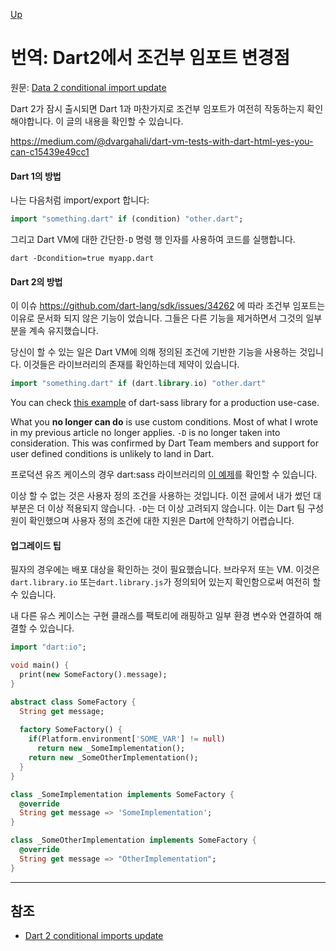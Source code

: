 [Up](./index.md)

# 번역: Dart2에서 조건부 임포트 변경점

원문: [Data 2 conditional import update](https://medium.com/@dvargahali/dart-2-conditional-imports-update-16147a776aa8)

Dart 2가 잠시 출시되면 Dart 1과 마찬가지로 조건부 임포트가 여전히 작동하는지 확인해야합니다. 이 글의 내용을 확인할 수 있습니다.

<https://medium.com/@dvargahali/dart-vm-tests-with-dart-html-yes-you-can-c15439e49cc1>

#### Dart 1의 방법

나는 다음처럼 import/export 합니다:

```dart
import "something.dart" if (condition) "other.dart";
```

그리고 Dart VM에 대한 간단한`-D`  명령 행 인자를 사용하여 코드를 실행합니다.

```
dart -Dcondition=true myapp.dart
```

#### Dart 2의 방법

이 이슈  https://github.com/dart-lang/sdk/issues/34262 에 따라 조건부 임포트는 이유로 문서화 되지 않은 기능이 었습니다. 그들은 다른 기능을 제거하면서 그것의 일부분을 계속 유지했습니다.

당신이 할 수 있는 일은 Dart VM에 의해 정의된 조건에 기반한 기능을 사용하는 것입니다. 이것들은 라이브러리의 존재를 확인하는데 제약이 있습니다.

```dart
import "something.dart" if (dart.library.io) "other.dart"
```

You can check [this example](https://github.com/sass/dart-sass/blob/3b6730369bdff9bb7859411c82e4b21f194d2514/lib/src/io.dart) of dart-sass library for a production use-case.

What you **no longer can do** is use custom conditions. Most of what I wrote in my previous article no longer applies. `-D`  is no longer taken into consideration. This was confirmed by Dart Team  members and support for user defined conditions is unlikely to land in  Dart.



프로덕션 유즈 케이스의 경우 dart:sass 라이브러리의 [이 예제](https://github.com/sass/dart-sass/blob/3b6730369bdff9bb7859411c82e4b21f194d2514/lib/src/io.dart)를 확인할 수 있습니다.

이상 할 수 없는 것은 사용자 정의 조건을 사용하는 것입니다. 이전 글에서 내가 썼던 대부분은 더 이상 적용되지 않습니다. `-D`는 더 이상 고려되지 않습니다. 이는 Dart 팀 구성원이 확인했으며 사용자 정의 조건에 대한 지원은 Dart에 안착하기 어렵습니다.

#### 업그레이드 팁

필자의 경우에는 배포 대상을 확인하는 것이 필요했습니다. 브라우저 또는 VM. 이것은 `dart.library.io` 또는`dart.library.js`가 정의되어 있는지 확인함으로써 여전히 할 수 있습니다.

내 다른 유스 케이스는 구현 클래스를 팩토리에 래핑하고 일부 환경 변수와 연결하여 해결할 수 있습니다.

```dart
import "dart:io";

void main() {
  print(new SomeFactory().message);
}

abstract class SomeFactory {  
  String get message;
  
  factory SomeFactory() {
    if(Platform.environment['SOME_VAR'] != null)
      return new _SomeImplementation();
    return new _SomeOtherImplementation();
  }  
}

class _SomeImplementation implements SomeFactory {  
  @override
  String get message => 'SomeImplementation';  
}

class _SomeOtherImplementation implements SomeFactory {  
  @override
  String get message => "OtherImplementation";  
}
```

---

## 참조

- [Dart 2 conditional imports update](https://medium.com/@dvargahali/dart-2-conditional-imports-update-16147a776aa8)